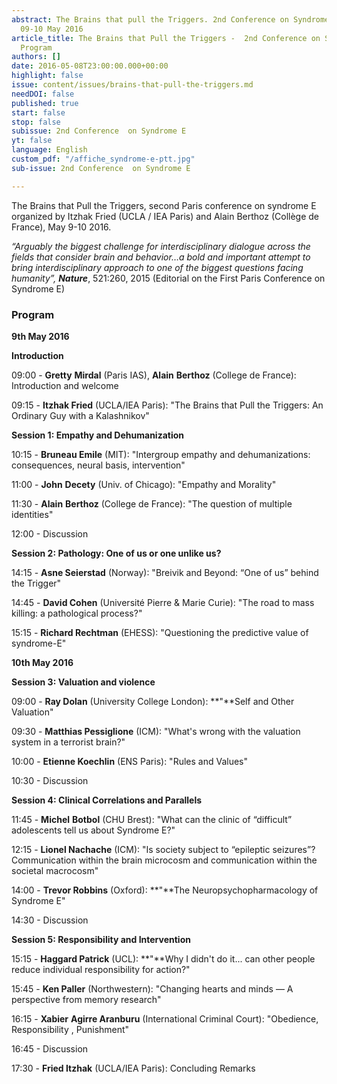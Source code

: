 ```yaml
---
abstract: The Brains that pull the Triggers. 2nd Conference on Syndrome E, Paris IAS,
  09-10 May 2016
article_title: The Brains that Pull the Triggers -  2nd Conference on Syndrome E -
  Program
authors: []
date: 2016-05-08T23:00:00.000+00:00
highlight: false
issue: content/issues/brains-that-pull-the-triggers.md
needDOI: false
published: true
start: false
stop: false
subissue: 2nd Conference  on Syndrome E
yt: false
language: English
custom_pdf: "/affiche_syndrome-e-ptt.jpg"
sub-issue: 2nd Conference  on Syndrome E

---
```

The Brains that Pull the Triggers, second Paris conference on syndrome E  organized by Itzhak Fried (UCLA / IEA Paris) and Alain Berthoz (Collège de France),  May 9-10 2016.

_“Arguably the biggest challenge for interdisciplinary dialogue across the fields that consider brain and behavior…a bold and important attempt to bring interdisciplinary approach to one of the biggest questions facing humanity”, **Nature**_, 521:260, 2015 (Editorial on the First Paris Conference on Syndrome E)

### Program

**9th May 2016**

**Introduction**

09:00 - **Gretty** **Mirdal** (Paris IAS), **Alain** **Berthoz** (College de France): Introduction and welcome

09:15 - **Itzhak Fried** (UCLA/IEA Paris): "The Brains that Pull the Triggers: An  
Ordinary Guy with a Kalashnikov"

**Session 1: Empathy and Dehumanization**

10:15 - **Bruneau Emile** (MIT): "Intergroup empathy and dehumanizations: consequences, neural basis, intervention"

11:00 - **John** **Decety** (Univ. of Chicago): "Empathy and Morality"

11:30 - **Alain** **Berthoz** (College de France): "The question of multiple identities"

12:00 - Discussion

**Session 2: Pathology: One of us or one unlike us?**

14:15 - **Asne Seierstad** (Norway): "Breivik and Beyond: “One of us” behind the Trigger"

14:45 - **David Cohen** (Université Pierre & Marie Curie): "The road to mass killing: a pathological process?"

15:15 - **Richard Rechtman** (EHESS): "Questioning the predictive value of syndrome-E"

**10th May 2016**

**Session 3: Valuation and violence**

09:00 - **Ray Dolan** (University College London): **"**Self and Other Valuation"

09:30 - **Matthias Pessiglione** (ICM): "What's wrong with the valuation system in a terrorist brain?"

10:00 - **Etienne Koechlin** (ENS Paris): "Rules and Values"

10:30 - Discussion

**Session 4: Clinical Correlations and Parallels**

11:45 - **Michel** **Botbol** (CHU Brest): "What can the clinic of “difficult” adolescents tell us about Syndrome E?"

12:15 - **Lionel Nachache** (ICM): "Is society subject to “epileptic seizures”? Communication within the brain microcosm and communication within the societal macrocosm"

14:00 - **Trevor Robbins** (Oxford): **"**The Neuropsychopharmacology of Syndrome E"

14:30 - Discussion

**Session 5: Responsibility and Intervention**

15:15 - **Haggard Patrick** (UCL): **"**Why I didn't do it... can other people reduce individual responsibility for action?"

15:45 - **Ken Paller** (Northwestern): "Changing hearts and minds — A perspective from memory research"

16:15 - **Xabier** **Agirre Aranburu** (International Criminal Court): "Obedience, Responsibility , Punishment"

16:45 - Discussion

17:30 - **Fried Itzhak** (UCLA/IEA Paris): Concluding Remarks